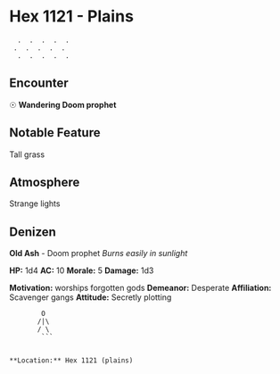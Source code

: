 # Hex 1121 - Plains
```
  .  .  .  .  .
 .  .  .  .  .
  .  .  .  .  .
```

## Encounter

☉ **Wandering Doom prophet**

## Notable Feature

Tall grass

## Atmosphere

Strange lights

## Denizen

**Old Ash** - Doom prophet
*Burns easily in sunlight*

**HP:** 1d4 **AC:** 10 **Morale:** 5
**Damage:** 1d3

**Motivation:** worships forgotten gods
**Demeanor:** Desperate
**Affiliation:** Scavenger gangs
**Attitude:** Secretly plotting

```
        O
       /|\
       / \
        ```


**Location:** Hex 1121 (plains)
